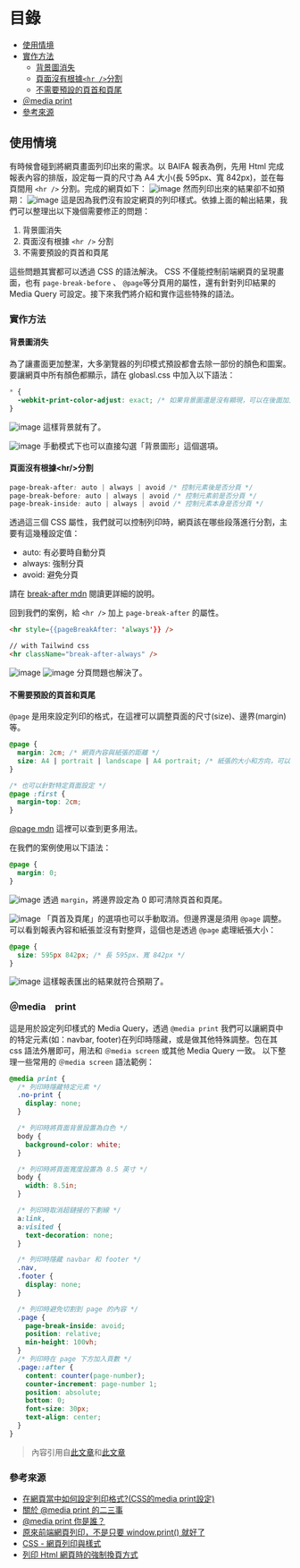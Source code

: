 # 目錄
- [使用情境](#使用情境)
- [實作方法](#實作方法)
  - [背景圖消失](#背景圖消失)
  - [頁面沒有根據`<hr />`分割](#頁面沒有根據hr分割)
  - [不需要預設的頁首和頁尾](#不需要預設的頁首和頁尾)
- [＠media print](#＠media　print)
- [參考來源](#參考來源)

## 使用情境
有時候會碰到將網頁畫面列印出來的需求。以 BAIFA 報表為例，先用 Html 完成報表內容的排版，設定每一頁的尺寸為 A4 大小(長 595px、寬 842px)，並在每頁間用 `<hr />` 分割。完成的網頁如下：
![image](https://github.com/CAFECA-IO/KnowledgeManagement/assets/114177573/a46ff708-caeb-43a3-ade3-86f4465770d4)
然而列印出來的結果卻不如預期：
![image](https://github.com/CAFECA-IO/KnowledgeManagement/assets/114177573/e6398eff-5d83-42e5-b5be-313915b543fa)
這是因為我們沒有設定網頁的列印樣式。依據上面的輸出結果，我們可以整理出以下幾個需要修正的問題：

1. 背景圖消失
2. 頁面沒有根據 `<hr />` 分割
3. 不需要預設的頁首和頁尾

這些問題其實都可以透過 CSS 的語法解決。 CSS 不僅能控制前端網頁的呈現畫面，也有 `page-break-before` 、 `@page`等分頁用的屬性，還有針對列印結果的 Media Query 可設定。接下來我們將介紹和實作這些特殊的語法。

### 實作方法
#### 背景圖消失
為了讓畫面更加整潔，大多瀏覽器的列印模式預設都會去除一部份的顏色和圖案。要讓網頁中所有顏色都顯示，請在 globasl.css 中加入以下語法：
```css
* {
  -webkit-print-color-adjust: exact; /* 如果背景圖還是沒有顯現，可以在後面加上 !important */
}
```
![image](https://github.com/CAFECA-IO/KnowledgeManagement/assets/114177573/dde8fff3-27ff-4394-ad3c-beb94ecca67e)
這樣背景就有了。

![image](https://github.com/CAFECA-IO/KnowledgeManagement/assets/114177573/0123ad4a-d2e9-4585-9f03-4034e776b4b6)
手動模式下也可以直接勾選「背景圖形」這個選項。

#### 頁面沒有根據\<hr/>分割
```css
page-break-after: auto | always | avoid /* 控制元素後是否分頁 */
page-break-before: auto | always | avoid /* 控制元素前是否分頁 */
page-break-inside: auto | always | avoid /* 控制元素本身是否分頁 */
```
透過這三個 CSS 屬性，我們就可以控制列印時，網頁該在哪些段落進行分割，主要有這幾種設定值：
- auto: 有必要時自動分頁
- always: 強制分頁
- avoid: 避免分頁

請在 [break-after mdn](https://developer.mozilla.org/en-US/docs/Web/CSS/break-after) 閱讀更詳細的說明。

回到我們的案例，給 `<hr />` 加上 `page-break-after` 的屬性。
```html
<hr style={{pageBreakAfter: 'always'}} />

// with Tailwind css
<hr className="break-after-always" />
```
![image](https://github.com/CAFECA-IO/KnowledgeManagement/assets/114177573/8c0fc15b-c1ad-4235-a558-330f3d0123d0)
![image](https://github.com/CAFECA-IO/KnowledgeManagement/assets/114177573/73f909c5-42c5-4fd9-9712-2a8552d155ea)
分頁問題也解決了。

#### 不需要預設的頁首和頁尾
`@page` 是用來設定列印的格式，在這裡可以調整頁面的尺寸(size)、邊界(margin)等。
```css
@page {
  margin: 2cm; /* 網頁內容與紙張的距離 */
  size: A4 | portrait | landscape | A4 portrait; /* 紙張的大小和方向，可以混合使用 */
}

/* 也可以針對特定頁面設定 */
@page :first {
  margin-top: 2cm;
}
```
[@page mdn](https://developer.mozilla.org/en-US/docs/Web/CSS/@page) 這裡可以查到更多用法。

在我們的案例使用以下語法：
```css
@page {
  margin: 0;
}
```
![image](https://github.com/CAFECA-IO/KnowledgeManagement/assets/114177573/40bf2610-21d5-4dd5-a854-d13b77080753)
透過 `margin`，將邊界設定為 0 即可清除頁首和頁尾。

![image](https://github.com/CAFECA-IO/KnowledgeManagement/assets/114177573/81dd1958-c78a-4549-9a72-e61420741fcc)
「頁首及頁尾」的選項也可以手動取消。但邊界還是須用 `@page` 調整。
可以看到報表內容和紙張並沒有對整齊，這個也是透過 `@page` 處理紙張大小：
```css
@page {
  size: 595px 842px; /* 長 595px、寬 842px */
}
```
![image](https://github.com/CAFECA-IO/KnowledgeManagement/assets/114177573/72d75b86-2442-46cd-9441-fb3c1b5468fb)
這樣報表匯出的結果就符合預期了。

### ＠media　print
這是用於設定列印樣式的 Media Query，透過 `@media print` 我們可以讓網頁中的特定元素(如：navbar, footer)在列印時隱藏，或是做其他特殊調整。包在其 css 語法外層即可，用法和 `＠media screen` 或其他 Media Query 一致。
以下整理一些常用的 `＠media screen` 語法範例：
```css
@media print {
  /* 列印時隱藏特定元素 */
  .no-print {
    display: none;
  }

  /* 列印時將頁面背景設置為白色 */
  body {
    background-color: white;
  }

  /* 列印時將頁面寬度設置為 8.5 英寸 */
  body {
    width: 8.5in;
  }

  /* 列印時取消超鏈接的下劃線 */
  a:link,
  a:visited {
    text-decoration: none;
  }

  /* 列印時隱藏 navbar 和 footer */
  .nav,
  .footer {
    display: none;
  }

  /* 列印時避免切割到 page 的內容 */
  .page {
    page-break-inside: avoid;
    position: relative;
    min-height: 100vh;
  }
  /* 列印時在 page 下方加入頁數 */
  .page::after {
    content: counter(page-number);
    counter-increment: page-number 1;
    position: absolute;
    bottom: 0;
    font-size: 30px;
    text-align: center;
  }
}
```
> 內容引用自[此文章](https://kbytalk.com/html-print-css/)和[此文章](https://ithelp.ithome.com.tw/articles/10232006)

### 參考來源
- [在網頁當中如何設定列印格式?(CSS的media print設定)](https://kbytalk.com/html-print-css/)
- [關於 @media print 的二三事](https://kakadodo.github.io/2018/03/13/css-media-print-setting/)
- [@media print 你是誰？](https://tsengbatty.medium.com/media-print-%E4%BD%A0%E6%98%AF%E8%AA%B0-ae093fab85b8)
- [原來前端網頁列印，不是只要 window.print() 就好了](https://medium.com/unalai/%E5%8E%9F%E4%BE%86%E5%89%8D%E7%AB%AF%E7%B6%B2%E9%A0%81%E5%88%97%E5%8D%B0-%E4%B8%8D%E6%98%AF%E5%8F%AA%E8%A6%81-window-print-%E5%B0%B1%E5%A5%BD%E4%BA%86-7af44cacf43e)
- [CSS - 網頁列印與樣式](https://ithelp.ithome.com.tw/articles/10232006)
- [列印 Html 網頁時的強制換頁方式](http://www.eion.com.tw/Blogger/?Pid=1048)
